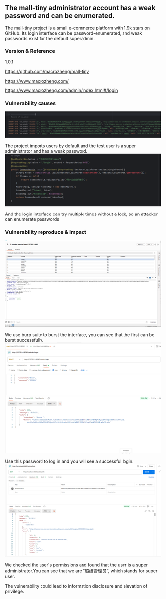 ## The mall-tiny administrator account has a weak password and can be enumerated.

The mall-tiny project is a small e-commerce platform with 1.9k stars on GitHub. Its login interface can be password-enumerated, and weak passwords exist for the default superadmin.

### Version & Reference

1.0.1

https://github.com/macrozheng/mall-tiny

https://www.macrozheng.com/

https://www.macrozheng.com/admin/index.html#/login

### Vulnerability causes

![1734921589015](.\img\1734921589015.png)

The project imports users by default and the test user is a super administrator and has a weak password.![1734921638087](.\img\1734921638087.png)

And the login interface can try multiple times without a lock, so an attacker can enumerate passwords

### Vulnerability reproduce & Impact

![img](.\img\1734919028534.png)

We use burp suite to burst the interface, you can see that the first can be burst successfully.![1734919118166](.\img\1734919118166.png)

Use this password to log in and you will see a successful login.![1734919193100](.\img\1734919193100.png)

We checked the user's permissions and found that the user is a super administrator.You can see that we are “超级管理员”, which stands for super user.

The vulnerability could lead to information disclosure and elevation of privilege.